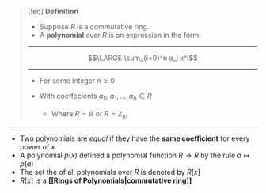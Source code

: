>[!eq] **Definition**
>- Suppose $R$ is a commutative ring.
>- A **polynomial** over $R$ is an expression in the form:
>___
>$$\LARGE \sum_{i=0}^n a_i x^i$$
>___
>- For some integer $n \geq 0$ 
>
>- With coeffecients $a_0, a_1, \dots, a_n \in R$
>	- Where $R = \mathbb{R}$ or $R = \mathbb{Z}_m$

___

- Two polynomials are *equal* if they have the **same coefficient** for every power of $x$
- A polynomial $p(x)$ defined a polynomial function $R \to R$ by the rule $a \mapsto p(a)$
 - The set the of all polynomials over $R$ is denoted  by $R[x]$
 - $R[x]$ is a **[[Rings of Polynomials|commutative ring]]**